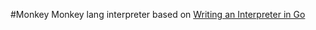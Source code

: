 #Monkey
Monkey lang interpreter based on [Writing an Interpreter in Go](https://interpreterbook.com)